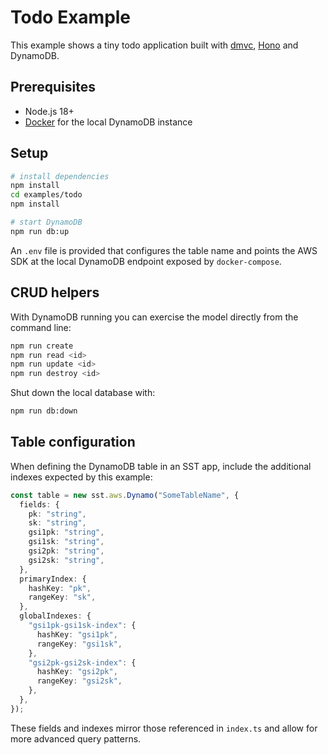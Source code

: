 # Todo Example

This example shows a tiny todo application built with [dmvc](../../README.md), [Hono](https://hono.dev) and DynamoDB.

## Prerequisites

- Node.js 18+
- [Docker](https://www.docker.com/) for the local DynamoDB instance

## Setup

```bash
# install dependencies
npm install
cd examples/todo
npm install

# start DynamoDB
npm run db:up
```

An `.env` file is provided that configures the table name and points the AWS SDK at the local DynamoDB endpoint exposed by `docker-compose`.

## CRUD helpers

With DynamoDB running you can exercise the model directly from the command line:

```bash
npm run create
npm run read <id>
npm run update <id>
npm run destroy <id>
```

Shut down the local database with:

```bash
npm run db:down
```

## Table configuration

When defining the DynamoDB table in an SST app, include the additional indexes expected by this example:

```ts
const table = new sst.aws.Dynamo("SomeTableName", {
  fields: {
    pk: "string",
    sk: "string",
    gsi1pk: "string",
    gsi1sk: "string",
    gsi2pk: "string",
    gsi2sk: "string",
  },
  primaryIndex: {
    hashKey: "pk",
    rangeKey: "sk",
  },
  globalIndexes: {
    "gsi1pk-gsi1sk-index": {
      hashKey: "gsi1pk",
      rangeKey: "gsi1sk",
    },
    "gsi2pk-gsi2sk-index": {
      hashKey: "gsi2pk",
      rangeKey: "gsi2sk",
    },
  },
});
```

These fields and indexes mirror those referenced in `index.ts` and allow for more advanced query patterns.
